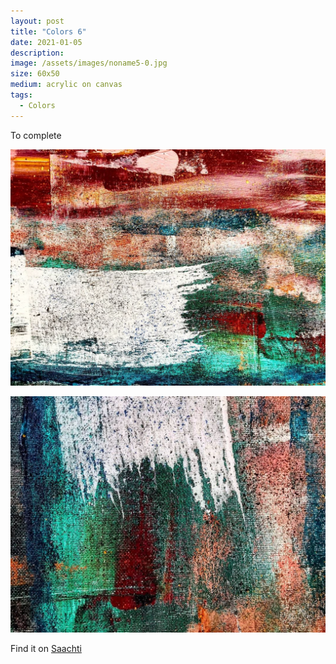```yaml
---
layout: post
title: "Colors 6"
date: 2021-01-05
description: 
image: /assets/images/noname5-0.jpg
size: 60x50
medium: acrylic on canvas
tags:
  - Colors
---
```


To complete

<p align="center">
  <img src="/assets/images/noname5-1.jpg" />
</p>
<p align="center">
  <img src="/assets/images/noname5-2.jpg" />
</p>

Find it on [Saachti](https://www.saatchiart.com/art/Painting-Blue-motion-1/1696819/8043051/view)
